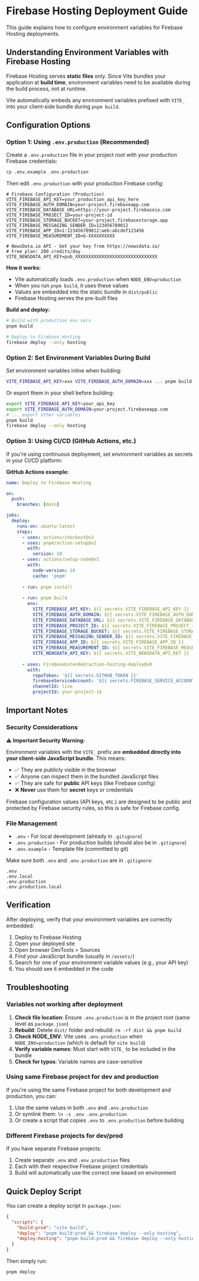 # Firebase Hosting Deployment Guide

This guide explains how to configure environment variables for Firebase Hosting deployments.

## Understanding Environment Variables with Firebase Hosting

Firebase Hosting serves **static files** only. Since Vite bundles your application at **build time**, environment variables need to be available during the build process, not at runtime.

Vite automatically embeds any environment variables prefixed with `VITE_` into your client-side bundle during `pnpm build`.

## Configuration Options

### Option 1: Using `.env.production` (Recommended)

Create a `.env.production` file in your project root with your production Firebase credentials:

```bash
cp .env.example .env.production
```

Then edit `.env.production` with your production Firebase config:

```env
# Firebase Configuration (Production)
VITE_FIREBASE_API_KEY=your_production_api_key_here
VITE_FIREBASE_AUTH_DOMAIN=your-project.firebaseapp.com
VITE_FIREBASE_DATABASE_URL=https://your-project.firebaseio.com
VITE_FIREBASE_PROJECT_ID=your-project-id
VITE_FIREBASE_STORAGE_BUCKET=your-project.firebasestorage.app
VITE_FIREBASE_MESSAGING_SENDER_ID=123456789012
VITE_FIREBASE_APP_ID=1:123456789012:web:abcdef123456
VITE_FIREBASE_MEASUREMENT_ID=G-XXXXXXXXXX

# NewsData.io API - Get your key from https://newsdata.io/
# Free plan: 200 credits/day
VITE_NEWSDATA_API_KEY=pub_XXXXXXXXXXXXXXXXXXXXXXXXXXXXXXX
```

**How it works:**
- Vite automatically loads `.env.production` when `NODE_ENV=production`
- When you run `pnpm build`, it uses these values
- Values are embedded into the static bundle in `dist/public`
- Firebase Hosting serves the pre-built files

**Build and deploy:**
```bash
# Build with production env vars
pnpm build

# Deploy to Firebase Hosting
firebase deploy --only hosting
```

### Option 2: Set Environment Variables During Build

Set environment variables inline when building:

```bash
VITE_FIREBASE_API_KEY=xxx VITE_FIREBASE_AUTH_DOMAIN=xxx ... pnpm build
```

Or export them in your shell before building:

```bash
export VITE_FIREBASE_API_KEY=your_api_key
export VITE_FIREBASE_AUTH_DOMAIN=your-project.firebaseapp.com
# ... export other variables
pnpm build
firebase deploy --only hosting
```

### Option 3: Using CI/CD (GitHub Actions, etc.)

If you're using continuous deployment, set environment variables as secrets in your CI/CD platform:

**GitHub Actions example:**

```yaml
name: Deploy to Firebase Hosting

on:
  push:
    branches: [main]

jobs:
  deploy:
    runs-on: ubuntu-latest
    steps:
      - uses: actions/checkout@v3
      - uses: pnpm/action-setup@v2
        with:
          version: 10
      - uses: actions/setup-node@v3
        with:
          node-version: 18
          cache: 'pnpm'
      
      - run: pnpm install
      
      - run: pnpm build
        env:
          VITE_FIREBASE_API_KEY: ${{ secrets.VITE_FIREBASE_API_KEY }}
          VITE_FIREBASE_AUTH_DOMAIN: ${{ secrets.VITE_FIREBASE_AUTH_DOMAIN }}
          VITE_FIREBASE_DATABASE_URL: ${{ secrets.VITE_FIREBASE_DATABASE_URL }}
          VITE_FIREBASE_PROJECT_ID: ${{ secrets.VITE_FIREBASE_PROJECT_ID }}
          VITE_FIREBASE_STORAGE_BUCKET: ${{ secrets.VITE_FIREBASE_STORAGE_BUCKET }}
          VITE_FIREBASE_MESSAGING_SENDER_ID: ${{ secrets.VITE_FIREBASE_MESSAGING_SENDER_ID }}
          VITE_FIREBASE_APP_ID: ${{ secrets.VITE_FIREBASE_APP_ID }}
          VITE_FIREBASE_MEASUREMENT_ID: ${{ secrets.VITE_FIREBASE_MEASUREMENT_ID }}
          VITE_NEWSDATA_API_KEY: ${{ secrets.VITE_NEWSDATA_API_KEY }}
      
      - uses: FirebaseExtended/action-hosting-deploy@v0
        with:
          repoToken: '${{ secrets.GITHUB_TOKEN }}'
          firebaseServiceAccount: '${{ secrets.FIREBASE_SERVICE_ACCOUNT }}'
          channelId: live
          projectId: your-project-id
```

## Important Notes

### Security Considerations

⚠️ **Important Security Warning:**

Environment variables with the `VITE_` prefix are **embedded directly into your client-side JavaScript bundle**. This means:

- ✅ They are publicly visible in the browser
- ✅ Anyone can inspect them in the bundled JavaScript files
- ✅ They are safe for **public** API keys (like Firebase config)
- ❌ **Never** use them for **secret** keys or credentials

Firebase configuration values (API keys, etc.) are designed to be public and protected by Firebase security rules, so this is safe for Firebase config.

### File Management

- `.env` - For local development (already in `.gitignore`)
- `.env.production` - For production builds (should also be in `.gitignore`)
- `.env.example` - Template file (committed to git)

Make sure both `.env` and `.env.production` are in `.gitignore`:

```gitignore
.env
.env.local
.env.production
.env.production.local
```

## Verification

After deploying, verify that your environment variables are correctly embedded:

1. Deploy to Firebase Hosting
2. Open your deployed site
3. Open browser DevTools > Sources
4. Find your JavaScript bundle (usually in `/assets/`)
5. Search for one of your environment variable values (e.g., your API key)
6. You should see it embedded in the code

## Troubleshooting

### Variables not working after deployment

1. **Check file location**: Ensure `.env.production` is in the project root (same level as `package.json`)
2. **Rebuild**: Delete `dist/` folder and rebuild: `rm -rf dist && pnpm build`
3. **Check NODE_ENV**: Vite uses `.env.production` when `NODE_ENV=production` (which is default for `vite build`)
4. **Verify variable names**: Must start with `VITE_` to be included in the bundle
5. **Check for typos**: Variable names are case-sensitive

### Using same Firebase project for dev and production

If you're using the same Firebase project for both development and production, you can:

1. Use the same values in both `.env` and `.env.production`
2. Or symlink them: `ln -s .env .env.production`
3. Or create a script that copies `.env` to `.env.production` before building

### Different Firebase projects for dev/prod

If you have separate Firebase projects:

1. Create separate `.env` and `.env.production` files
2. Each with their respective Firebase project credentials
3. Build will automatically use the correct one based on environment

## Quick Deploy Script

You can create a deploy script in `package.json`:

```json
{
  "scripts": {
    "build:prod": "vite build",
    "deploy": "pnpm build:prod && firebase deploy --only hosting",
    "deploy:hosting": "pnpm build:prod && firebase deploy --only hosting"
  }
}
```

Then simply run:
```bash
pnpm deploy
```

